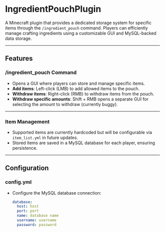 # IngredientPouchPlugin

A Minecraft plugin that provides a dedicated storage system for specific items through the `/ingredient_pouch` command. Players can efficiently manage crafting ingredients using a customizable GUI and MySQL-backed data storage.

---

## Features

### **/ingredient_pouch Command**
- Opens a GUI where players can store and manage specific items.
- **Add items**: Left-click (LMB) to add allowed items to the pouch.
- **Withdraw items**: Right-click (RMB) to withdraw items from the pouch.
- **Withdraw specific amounts**: Shift + RMB opens a separate GUI for selecting the amount to withdraw (currently buggy).

---

### **Item Management**
- Supported items are currently hardcoded but will be configurable via `item_list.yml` in future updates.
- Stored items are saved in a MySQL database for each player, ensuring persistence.

---

## Configuration

### **config.yml**
- Configure the MySQL database connection:
  ```yaml
  database:
    host: host
    port: port
    name: database name
    username: username
    password: password
